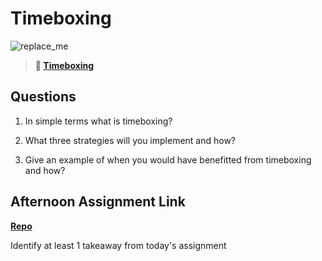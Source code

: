 # Timeboxing

![replace_me](https://codeworks.blob.core.windows.net/public/assets/img/illustrations/placeholder.svg)
> **📖 [Timeboxing](https://codeworksacademy.com/fs-student-guide/resources/wk5/03-Timeboxing)**

## Questions

1. In simple terms what is timeboxing?



2. What three strategies will you implement and how?



3. Give an example of when you would have benefitted from timeboxing and how? 



## Afternoon Assignment Link

**[Repo](https://github.com/IsaiahLeiva/mar-2-ac)**

Identify at least 1 takeaway from today's assignment
